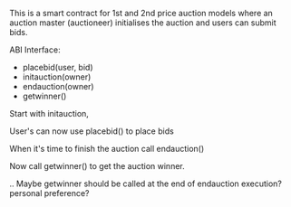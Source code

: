 This is a smart contract for 1st and 2nd price auction models where an auction master (auctioneer) initialises the auction and users can submit bids.

ABI Interface:
- placebid(user, bid)
- initauction(owner)
- endauction(owner)
- getwinner()

Start with initauction,

User's can now use placebid() to place bids

When it's time to finish the auction call endauction()

Now call getwinner() to get the auction winner.

.. Maybe getwinner should be called at the end of endauction execution? personal preference?
